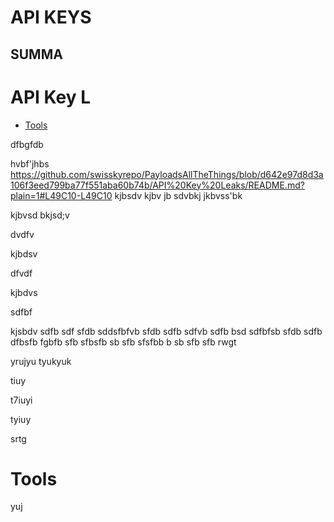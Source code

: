 # API KEYS

## SUMMA

# API Key L
- [Tools](#tools)
  
dfbgfdb

hvbf'jhbs
https://github.com/swisskyrepo/PayloadsAllTheThings/blob/d642e97d8d3a106f3eed799ba77f551aba60b74b/API%20Key%20Leaks/README.md?plain=1#L49C10-L49C10
kjbsdv
kjbv
jb
sdvbkj
jkbvss'bk

kjbvsd
bkjsd;v

dvdfv

kjbdsv

dfvdf

kjbdvs

sdfbf

kjsbdv
sdfb
sdf
sfdb
sddsfbfvb
sfdb
sdfb
sdfvb
sdfb
bsd
sdfbfsb
sfdb
sdfb
dfbsfb
fgbfb
sfb
sfbsfb
sb
sfb
sfsfbb
b
sb
sfb
sfb
rwgt

yrujyu
tyukyuk

tiuy

t7iuyi

tyiuy

srtg
# Tools
yuj
